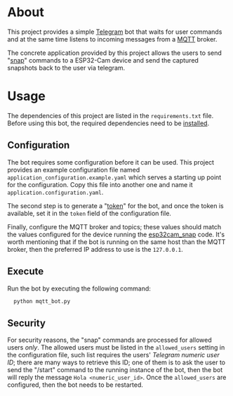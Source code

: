 # About

This project provides a simple [Telegram](https://telegram.org/) bot that waits
for user commands and at the same time listens to incoming messages from a
[MQTT](https://mqtt.org/) broker.

The concrete application provided by this project allows the users to send
"[snap](https://github.com/apicov/esp32cam_snap)" commands to a ESP32-Cam device
and send the captured snapshots back to the user via telegram.

# Usage

The dependencies of this project are listed in the `requirements.txt` file.
Before using this bot, the required dependencies need to be
[installed](https://packaging.python.org/en/latest/guides/installing-using-pip-and-virtual-environments/#using-a-requirements-file).

## Configuration

The bot requires some configuration before it can be used. This project provides
an example configuration file named `application_configuration.example.yaml`
which serves a starting up point for the configuration. Copy this file into
another one and name it `application.configuration.yaml`.

The second step is to generate a
"[token](https://core.telegram.org/bots/tutorial#obtain-your-bot-token)" for the
bot, and once the token is available, set it in the `token` field of the
configuration file.

Finally, configure the MQTT broker and topics; these values should match the
values configured for the device running the
[esp32cam_snap](https://github.com/apicov/esp32cam_snap) code. It's worth
mentioning that if the bot is running on the same host than the MQTT broker,
then the preferred IP address to use is the `127.0.0.1`.

## Execute

Run the bot by executing the following command:

```sh
  python mqtt_bot.py
```

## Security

For security reasons, the "snap" commands are processed for allowed users
*only*. The allowed users must be listed in the `allowed_users` setting in the
configuration file, such list requires the users' *Telegram numeric user ID*;
there are many ways to retrieve this ID; one of them is to ask the user to send
the "/start" command to the running instance of the bot, then the bot will reply
the message `Hola <numeric_user_id>`. Once the `allowed_users` are configured, then
the bot needs to be restarted.


